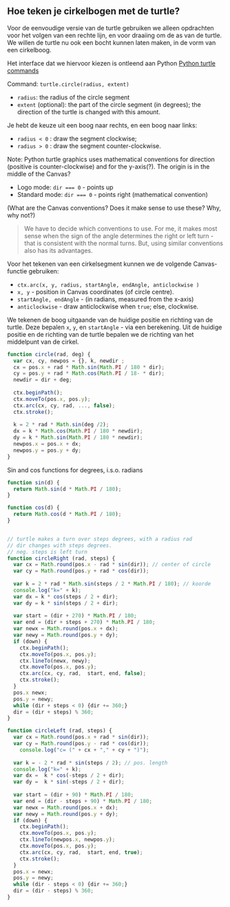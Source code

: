 ## Hoe teken je cirkelbogen met de turtle?

Voor de eenvoudige versie van de turtle gebruiken we alleen opdrachten voor het volgen van een rechte lijn, en voor draaiing om de as van de turtle. We willen de turtle nu ook een bocht kunnen laten maken, in de vorm van een cirkelboog.

Het interface dat we hiervoor kiezen is ontleend aan Python [Python turtle commands](https://docs.python.org/2/library/turtle.html#turtle.circle)

Command: `turtle.circle(radius, extent)`

* `radius`: the radius of the circle segment
* `extent` (optional): the part of the circle segment (in degrees); the direction of the turtle
is changed with this amount.

Je hebt de keuze uit een boog naar rechts, en een boog naar links:

* `radius < 0` : draw the segment clockwise;
* `radius > 0` : draw the segment counter-clockwise.

Note: Python turtle graphics uses mathematical conventions for direction (positive is counter-clockwise) and for the y-axis(?). The origin is in the middle of the Canvas?

* Logo mode: `dir === 0` - points up
* Standard mode: `dir === 0` - points right (mathematical convention)

(What are the Canvas conventions? Does it make sense to use these? Why, why not?)

> We have to decide which conventions to use. For me, it makes most sense when the sign of the angle determines the right or left turn - that is consistent with the normal turns. But, using similar conventions also has its advantages.

Voor het tekenen van een cirkelsegment kunnen we de volgende Canvas-functie gebruiken:

* `ctx.arc(x, y, radius, startAngle, endAngle, anticlockwise )`
* `x, y` - position in Canvas coordinates (of circle centre).
* `startAngle, endAngle` - (in radians, measured from the x-axis)
* `anticlockwise` - draw anticlockwise when `true`; else, clockwise.

We tekenen de boog uitgaande van de huidige positie en richting van de turtle. Deze bepalen `x`, `y`, en `startAngle` - via een berekening. Uit de huidige positie en de richting van de turtle bepalen we de richting van het middelpunt van de cirkel. 

```js
function circle(rad, deg) {
  var cx, cy, newpos = {}, k, newdir ;
  cx = pos.x + rad * Math.sin(Math.PI / 180 * dir);
  cy = pos.y + rad * Math.cos(Math.PI / 18- * dir);
  newdir = dir + deg;
  
  ctx.beginPath();
  ctx.moveTo(pos.x, pos.y);
  ctx.arc(cx, cy, rad, ..., false);
  ctx.stroke();
  
  k = 2 * rad * Math.sin(deg /2);
  dx = k * Math.cos(Math.PI / 180 * newdir);
  dy = k * Math.sin(Math.PI / 180 * newdir);
  newpos.x = pos.x + dx;
  newpos.y = pos.y + dy;
}
```

Sin and cos functions for degrees, i.s.o. radians

```js
function sin(d) {
  return Math.sin(d * Math.PI / 180);
}

function cos(d) {
  return Math.cos(d * Math.PI / 180);
}
```
	
```js

// turtle makes a turn over steps degrees, with a radius rad
// dir changes with steps degrees.
// neg. steps is left turn
function circleRight (rad, steps) {
  var cx = Math.round(pos.x - rad * sin(dir)); // center of circle
  var cy = Math.round(pos.y + rad * cos(dir));
  
  var k = 2 * rad * Math.sin(steps / 2 * Math.PI / 180); // koorde
  console.log("k=" + k);
  var dx = k * cos(steps / 2 + dir);
  var dy = k * sin(steps / 2 + dir);
  
  var start = (dir + 270) * Math.PI / 180;
  var end = (dir + steps + 270) * Math.PI / 180;
  var newx = Math.round(pos.x + dx);
  var newy = Math.round(pos.y + dy);
  if (down) {
    ctx.beginPath();
    ctx.moveTo(pos.x, pos.y);
    ctx.lineTo(newx, newy);
    ctx.moveTo(pos.x, pos.y);
    ctx.arc(cx, cy, rad,  start, end, false);
    ctx.stroke();
  } 
  pos.x newx;
  pos.y = newy;
  while (dir + steps < 0) {dir += 360;}
  dir = (dir + steps) % 360;
}

function circleLeft (rad, steps) {
  var cx = Math.round(pos.x + rad * sin(dir));
  var cy = Math.round(pos.y - rad * cos(dir));
    console.log("c= (" + cx + "," + cy + ")");
  
  var k = - 2 * rad * sin(steps / 2); // pos. length
  console.log("k=" + k);
  var dx =  k * cos(-steps / 2 + dir);
  var dy =  k * sin(-steps / 2 + dir);
  
  var start = (dir + 90) * Math.PI / 180;
  var end = (dir - steps + 90) * Math.PI / 180;
  var newx = Math.round(pos.x + dx);
  var newy = Math.round(pos.y + dy);
  if (down) {
    ctx.beginPath();
    ctx.moveTo(pos.x, pos.y);
    ctx.lineTo(newpos.x, newpos.y);
    ctx.moveTo(pos.x, pos.y);
    ctx.arc(cx, cy, rad,  start, end, true);
    ctx.stroke();
  } 
  pos.x = newx;
  pos.y = newy;
  while (dir - steps < 0) {dir += 360;}
  dir = (dir - steps) % 360;
}
```
  
  